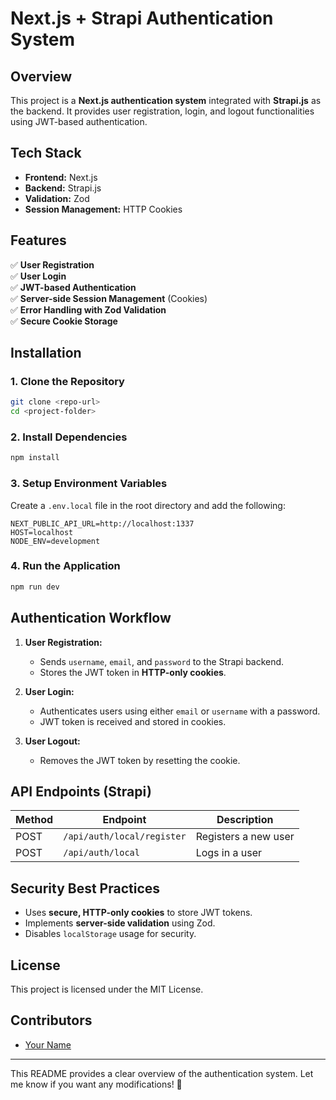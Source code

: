 # Next.js + Strapi Authentication System

## Overview

This project is a **Next.js authentication system** integrated with **Strapi.js** as the backend. It provides user registration, login, and logout functionalities using JWT-based authentication.

## Tech Stack

- **Frontend:** Next.js
- **Backend:** Strapi.js
- **Validation:** Zod
- **Session Management:** HTTP Cookies

## Features

✅ **User Registration**\
✅ **User Login**\
✅ **JWT-based Authentication**\
✅ **Server-side Session Management** (Cookies)\
✅ **Error Handling with Zod Validation**\
✅ **Secure Cookie Storage**

## Installation

### 1. Clone the Repository

```bash
git clone <repo-url>
cd <project-folder>
```

### 2. Install Dependencies

```bash
npm install
```

### 3. Setup Environment Variables

Create a `.env.local` file in the root directory and add the following:

```env
NEXT_PUBLIC_API_URL=http://localhost:1337
HOST=localhost
NODE_ENV=development
```

### 4. Run the Application

```bash
npm run dev
```

## Authentication Workflow

1. **User Registration:**

   - Sends `username`, `email`, and `password` to the Strapi backend.
   - Stores the JWT token in **HTTP-only cookies**.

2. **User Login:**

   - Authenticates users using either `email` or `username` with a password.
   - JWT token is received and stored in cookies.

3. **User Logout:**

   - Removes the JWT token by resetting the cookie.

## API Endpoints (Strapi)

| Method | Endpoint                   | Description          |
| ------ | -------------------------- | -------------------- |
| POST   | `/api/auth/local/register` | Registers a new user |
| POST   | `/api/auth/local`          | Logs in a user       |

## Security Best Practices

- Uses **secure, HTTP-only cookies** to store JWT tokens.
- Implements **server-side validation** using Zod.
- Disables `localStorage` usage for security.

## License

This project is licensed under the MIT License.

## Contributors

- [Your Name](https://github.com/yourgithub)

---

This README provides a clear overview of the authentication system. Let me know if you want any modifications! 🚀

